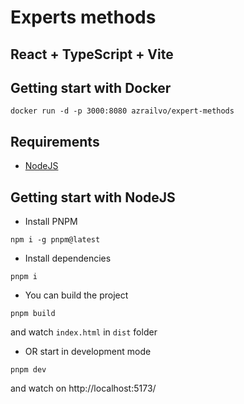 # Experts methods

## React + TypeScript + Vite

## Getting start with Docker

```shell
docker run -d -p 3000:8080 azrailvo/expert-methods
```

## Requirements

- [NodeJS](https://nodejs.org)

## Getting start with NodeJS
- Install PNPM
```shell
npm i -g pnpm@latest
```
- Install dependencies
```shell
pnpm i
```
- You can build the project
```shell
pnpm build
```
and watch ``index.html`` in ``dist`` folder
- OR start in development mode
```shell
pnpm dev
```
and watch on http://localhost:5173/

